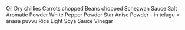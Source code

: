 Oil
Dry chillies
Carrots chopped
Beans chopped
Schezwan Sauce
Salt
Aromatic Powder
White Pepper Powder
Star Anise Powder - in telugu = anasa puvvu
Rice
Light Soya Sauce
Vinegar
